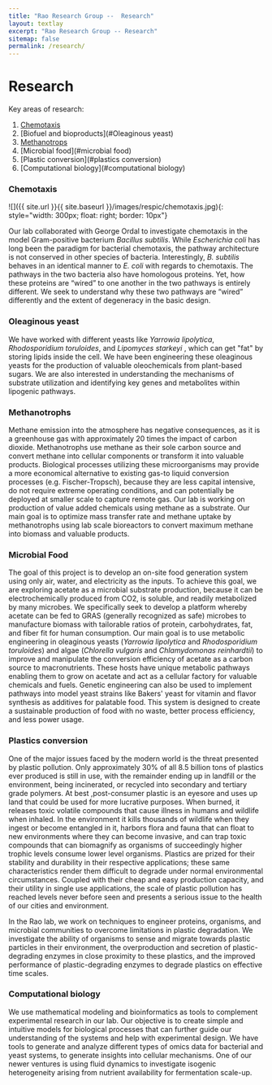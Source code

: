 ```yaml
---
title: "Rao Research Group --  Research"
layout: textlay
excerpt: "Rao Research Group -- Research"
sitemap: false
permalink: /research/
---
```


# Research

Key areas of research:

1. [Chemotaxis](#chemotaxis)
2. [Biofuel and bioproducts](#Oleaginous yeast)
3. [Methanotrops](#Methanotrops)
4. [Microbial food](#microbial food)
5. [Plastic conversion](#plastics conversion)
6. [Computational biology](#computational biology)

### Chemotaxis
![]({{ site.url }}{{ site.baseurl }}/images/respic/chemotaxis.jpg){: style="width: 300px; float: right; border: 10px"}

Our lab collaborated with George Ordal to investigate chemotaxis in the model Gram-positive bacterium <i>Bacillus subtilis</i>. While <i>Escherichia coli</i> has long been the paradigm for bacterial chemotaxis, the pathway architecture is not conserved in other species of bacteria. Interestingly, <i>B. subtilis</i> behaves in an identical manner to <i>E. coli</i> with regards to chemotaxis. The pathways in the two bacteria also have homologous proteins. Yet, how these proteins are “wired” to one another in the two pathways is entirely different. We seek to understand why these two pathways are “wired” differently and the extent of degeneracy in the basic design.

### Oleaginous yeast

We have worked with different yeasts like <i> Yarrowia lipolytica</i>, <i> Rhodosporidium toruloides</i>, and <i>Lipomyces starkeyi </i>, which can get "fat" by storing lipids inside the cell.  We have been engineering these oleaginous yeasts for the production of valuable oleochemicals from plant-based sugars. We are also interested in understanding the mechanisms of substrate utilization and identifying key genes and metabolites within lipogenic pathways.

### Methanotrophs

Methane emission into the atmosphere has negative consequences, as it is a greenhouse gas with approximately 20 times the impact of carbon dioxide. Methanotrophs use methane as their sole carbon source and convert methane into cellular components or transform it into valuable products. Biological processes utilizing these microorganisms may provide a more economical alternative to existing gas-to liquid conversion processes (e.g. Fischer-Tropsch), because they are less capital intensive, do not require extreme operating conditions, and can potentially be deployed at smaller scale to capture remote gas.   Our lab is working on production of value added chemicals using methane as a substrate. Our main goal is to optimize mass transfer rate and methane uptake by methanotrophs using lab scale bioreactors to convert maximum methane into biomass and valuable products.

### Microbial Food

The goal of this project is to develop an on-site food generation system using only air, water, and electricity as the inputs. To achieve this goal, we are exploring acetate as a microbial substrate production, because it can be electrochemically produced from CO2, is soluble, and readily metabolized by many microbes. We specifically seek to develop a platform whereby acetate can be fed to GRAS (generally recognized as safe) microbes to manufacture biomass with tailorable ratios of protein, carbohydrates, fat, and fiber fit for human consumption. Our main goal is to use metabolic engineering in oleaginous yeasts (<i>Yarrowia lipolytica </i> and <i>Rhodosporidium toruloides</i>) and algae (<i>Chlorella vulgaris</i> and <i>Chlamydomonas reinhardtii</i>) to improve and manipulate the conversion efficiency of acetate as a carbon source to macronutrients. These hosts have unique metabolic pathways enabling them to grow on acetate and act as a cellular factory for valuable chemicals and fuels. Genetic engineering can also be used to implement pathways into model yeast strains like Bakers' yeast for vitamin and flavor synthesis as additives for palatable food.  This system is designed to create a sustainable production of food with no waste, better process efficiency, and less power usage.

### Plastics conversion

One of the major issues faced by the modern world is the threat presented by plastic pollution. Only approximately 30% of all 8.5 billion tons of plastics ever produced is still in use, with the remainder ending up in landfill or the environment, being incinerated, or recycled into secondary and tertiary grade polymers. At best ,post-consumer plastic is an eyesore and uses up land that could be used for more lucrative purposes. When burned, it releases toxic volatile compounds that cause illness in humans and wildlife when inhaled. In the environment it kills thousands of wildlife when they ingest or become entangled in it, harbors flora and fauna that can float to new environments where they can become invasive, and can trap toxic compounds that can biomagnify as organisms of succeedingly higher trophic levels consume lower level organisms. Plastics are prized for their stability and durability in their respective applications; these same characteristics render them difficult to degrade under normal environmental circumstances. Coupled with their cheap and easy production capacity, and their utility in single use applications, the scale of plastic pollution has reached levels never before seen and presents a serious issue to the health of our cities and environment.

In the Rao lab, we work on techniques to engineer proteins, organisms, and microbial communities to overcome limitations in plastic degradation. We investigate the ability of organisms to sense and migrate towards plastic particles in their environment, the overproduction and secretion of plastic-degrading enzymes in close proximity to these plastics, and the improved performance of plastic-degrading enzymes to degrade plastics on effective time scales.


### Computational biology

We use mathematical modeling and bioinformatics as tools to complement experimental research in our lab. Our objective is to create simple and intuitive models for biological processes that can further guide our understanding of the systems and help with experimental design. We have tools to generate and analyze different types of omics data for bacterial and yeast systems, to generate insights into cellular mechanisms. One of our newer ventures is using fluid dynamics to investigate isogenic heterogeneity arising from nutrient availability for fermentation scale-up.



